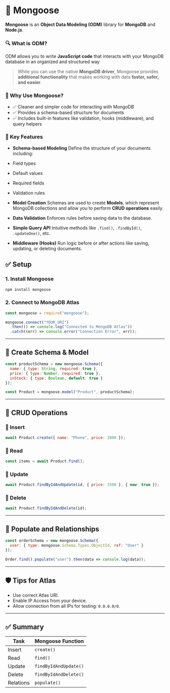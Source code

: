 
# 🧠 Mongoose 

**Mongoose** is an **Object Data Modeling (ODM)** library for **MongoDB** and **Node.js**. 
### 🔍 What is ODM? 
ODM allows you to write **JavaScript code** that interacts with your MongoDB database in an organized and structured way
> While you can use the native **MongoDB driver**, Mongoose provides **additional functionality** that makes working with data **faster, safer, and easier**.

### 🚀 Why Use Mongoose? 
* ✅ Cleaner and simpler code for interacting with MongoDB 
* ✅ Provides a schema-based structure for documents 
* ✅ Includes built-in features like validation, hooks (middleware), and query helpers

### 🧩 Key Features 
* **Schema-based Modeling** Define the structure of your documents including: 
* Field types 
* Default values 
* Required fields 
* Validation rules

* **Model Creation** 
Schemas are used to create **Models**, which represent MongoDB collections and allow you to perform **CRUD operations** easily. 
* **Data Validation** Enforces rules before saving data to the database.

* **Simple Query API** 
Intuitive methods like `.find()`, `.findById()`, `.updateOne()`, etc. 
* **Middleware (Hooks)** Run logic before or after actions like saving, updating, or deleting documents.

## ✅ Setup

### 1. Install Mongoose
```bash
npm install mongoose
```

### 2. Connect to MongoDB Atlas
```js
const mongoose = require("mongoose");

mongoose.connect("YOUR_URI")
  .then(() => console.log("Connected to MongoDB Atlas"))
  .catch((err) => console.error("Connection Error", err));
```

---

## 🧱 Create Schema & Model

```js
const productSchema = new mongoose.Schema({
  name: { type: String, required: true },
  price: { type: Number, required: true },
  inStock: { type: Boolean, default: true }
});

const Product = mongoose.model("Product", productSchema);
```

---

## 🔁 CRUD Operations

### 🔹 Insert
```js
await Product.create({ name: "Phone", price: 3000 });
```

### 🔹 Read
```js
const items = await Product.find();
```

### 🔹 Update
```js
await Product.findByIdAndUpdate(id, { price: 3500 }, { new: true });
```

### 🔹 Delete
```js
await Product.findByIdAndDelete(id);
```

---

## 🧠 Populate and Relationships

```js
const orderSchema = new mongoose.Schema({
  user: { type: mongoose.Schema.Types.ObjectId, ref: "User" }
});

Order.find().populate("user").then(data => console.log(data));
```

---

## 🛡 Tips for Atlas

- Use correct Atlas URI.
- Enable IP Access from your device.
- Allow connection from all IPs for testing: `0.0.0.0/0`.

---

## ✅ Summary

| Task    | Mongoose Function         |
|---------|---------------------------|
| Insert  | `create()`                |
| Read    | `find()`                  |
| Update  | `findByIdAndUpdate()`     |
| Delete  | `findByIdAndDelete()`     |
| Relations | `populate()`            |
